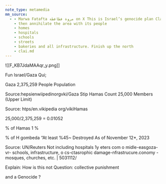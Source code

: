 ```yaml
---
note_type: metamedia
mm_source:
  - - Marwa Fatafta مروة فطافطة on X This is Israel’s genocide plan Claim there is a Hamas target
    - then annihilate the area with its people
    - homes
    - hospitals
    - schools
    - streets
    - bakeries and all infrastructure. Finish up the north
    - clai.md
---
```


![[F_KB7JdaMAAqr_y.png]]

Fun Israel/Gaza Qui;

Gaza 2,375,259 People
Population

Source:hepsienwiipedinorgvki/Gaza Stip
Hamas Count 25,000 Members
(Upper Limit)

Source: htps/en.vikipedia org/vikiHamas

25,000/2,375,259 = 0.01052

% of Hamas 1 %

% of H
gombeda “At least %45~
Destroyed  As of November 12*, 2023

Source: UN/Reuters
Not including hospitals 1y eters com o midle-easgoza-vr-
schools, infrastructure, o cs-ctasrophic damage-nfrastrucure.conomy -
mosques, churches, etc. | 5031112/

Explain: How is this not
Question: collective punishment

and a Genocide ?

